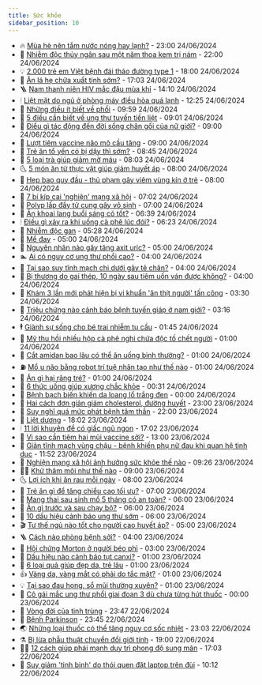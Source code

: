 ```yaml
---
title: Sức khỏe
sidebar_position: 10
---
```


<!-- vnexpress-suc-khoe:START -->
- 🔥 [Mùa hè nên tắm nước nóng hay lạnh?](https://vnexpress.net/mua-he-nen-tam-nuoc-nong-hay-lanh-4761752.html) - 23:00 24/06/2024
- 🥰 [Nhiễm độc thủy ngân sau một năm thoa kem trị nám](https://vnexpress.net/nhiem-doc-thuy-ngan-sau-mot-nam-thoa-kem-tri-nam-4762110.html) - 22:00 24/06/2024
- 💡 [2.000 trẻ em Việt bệnh đái tháo đường type 1](https://vnexpress.net/2-000-tre-em-viet-benh-dai-thao-duong-type-1-4762116.html) - 18:00 24/06/2024
- 🤗 [Ăn lá hẹ chữa xuất tinh sớm?](https://vnexpress.net/an-la-he-chua-xuat-tinh-som-4761982.html) - 17:03 24/06/2024
- 🪜 [Nam thanh niên HIV mắc đậu mùa khỉ](https://vnexpress.net/nam-thanh-nien-hiv-mac-dau-mua-khi-4762122.html) - 14:10 24/06/2024
- 🕯 [Liệt mặt do ngủ ở phòng máy điều hòa quá lạnh](https://vnexpress.net/liet-mat-do-ngu-o-phong-may-dieu-hoa-qua-lanh-4762084.html) - 12:25 24/06/2024
- 🤭 [Những điều ít biết về phổi](https://vnexpress.net/nhung-dieu-it-biet-ve-phoi-4761992.html) - 09:59 24/06/2024
- 👀 [5 điều cần biết về ung thư tuyến tiền liệt](https://vnexpress.net/5-dieu-can-biet-ve-ung-thu-tuyen-tien-liet-4761987.html) - 09:01 24/06/2024
- 🌋 [Điều gì tác động đến đời sống chăn gối của nữ giới?](https://vnexpress.net/dieu-gi-tac-dong-den-doi-song-chan-goi-cua-nu-gioi-4761978.html) - 09:00 24/06/2024
- 🫶 [Lượt tiêm vaccine não mô cầu tăng](https://vnexpress.net/luot-tiem-vaccine-nao-mo-cau-tang-4762017.html) - 09:00 24/06/2024
- 🦆 [Trẻ ăn tổ yến có bị dậy thì sớm?](https://vnexpress.net/tre-an-to-yen-co-bi-day-thi-som-4761994.html) - 08:45 24/06/2024
- 🚀 [5 loại trà giúp giảm mỡ máu](https://vnexpress.net/5-loai-tra-giup-giam-mo-mau-4761912.html) - 08:03 24/06/2024
- 🌜 [5 món ăn từ thực vật giúp giảm huyết áp](https://vnexpress.net/5-mon-an-tu-thuc-vat-giup-giam-huyet-ap-4761846.html) - 08:00 24/06/2024
- 🧰 [Hẹp bao quy đầu - thủ phạm gây viêm vùng kín ở trẻ](https://vnexpress.net/hep-bao-quy-dau-thu-pham-gay-viem-vung-kin-o-tre-4761818.html) - 08:00 24/06/2024
- 💫 [7 bí kíp cai &#39;nghiện&#39; mạng xã hội](https://vnexpress.net/7-bi-kip-cai-nghien-mang-xa-hoi-4761589.html) - 07:02 24/06/2024
- 🌝 [Polyp lấp đầy tử cung gây vô sinh](https://vnexpress.net/polyp-lap-day-tu-cung-gay-vo-sinh-4761884.html) - 07:00 24/06/2024
- 🗽 [Ăn khoai lang buổi sáng có tốt?](https://vnexpress.net/an-khoai-lang-buoi-sang-co-tot-4761860.html) - 06:39 24/06/2024
- 🕯 [Điều gì xảy ra khi uống cà phê lúc đói?](https://vnexpress.net/dieu-gi-xay-ra-khi-uong-ca-phe-luc-doi-4761782.html) - 06:23 24/06/2024
- 🦅 [Nhiễm độc gan](https://vnexpress.net/nhiem-doc-gan-4761823.html) - 05:28 24/06/2024
- 🦆 [Mề đay](https://vnexpress.net/me-day-4761817.html) - 05:00 24/06/2024
- 🎊 [Nguyên nhân nào gây tăng axit uric?](https://vnexpress.net/nguyen-nhan-nao-gay-tang-axit-uric-4761786.html) - 05:00 24/06/2024
- 🏊 [Ai có nguy cơ ung thư phổi cao?](https://vnexpress.net/ai-co-nguy-co-ung-thu-phoi-cao-4761792.html) - 04:00 24/06/2024
- 📝 [Tại sao suy tĩnh mạch chi dưới gây tê chân?](https://vnexpress.net/tai-sao-suy-tinh-mach-chi-duoi-gay-te-chan-4761789.html) - 04:00 24/06/2024
- 💯 [Bị thương do gai thép, 10 ngày sau tiêm uốn ván được không?](https://vnexpress.net/bi-thuong-do-gai-thep-10-ngay-sau-tiem-uon-van-duoc-khong-4761540.html) - 04:00 24/06/2024
- 🌊 [Khám 3 lần mới phát hiện bị vi khuẩn &#39;ăn thịt người&#39; tấn công](https://vnexpress.net/kham-3-lan-moi-phat-hien-bi-vi-khuan-an-thit-nguoi-tan-cong-4761825.html) - 03:30 24/06/2024
- 🚀 [Triệu chứng nào cảnh báo bệnh tuyến giáp ở nam giới?](https://vnexpress.net/trieu-chung-nao-canh-bao-benh-tuyen-giap-o-nam-gioi-4761785.html) - 03:16 24/06/2024
- 🕴 [Giành sự sống cho bé trai nhiễm tụ cầu](https://vnexpress.net/gianh-su-song-cho-be-trai-nhiem-tu-cau-4761737.html) - 01:45 24/06/2024
- 🗽 [Mỹ thu hồi nhiều hộp cà phê nghi chứa độc tố chết người](https://vnexpress.net/my-thu-hoi-nhieu-hop-ca-phe-nghi-chua-doc-to-chet-nguoi-4761781.html) - 01:00 24/06/2024
- 🎡 [Cắt amidan bao lâu có thể ăn uống bình thường?](https://vnexpress.net/cat-amidan-bao-lau-co-the-an-uong-binh-thuong-4761724.html) - 01:00 24/06/2024
- ⛽️ [Mổ u não bằng robot trí tuệ nhân tạo như thế nào](https://vnexpress.net/mo-u-nao-bang-robot-tri-tue-nhan-tao-nhu-the-nao-4761722.html) - 01:00 24/06/2024
- 🦆 [Ăn gì hại răng trẻ?](https://vnexpress.net/an-gi-hai-rang-tre-4761685.html) - 01:00 24/06/2024
- 🤩 [6 thức uống giúp xương chắc khỏe](https://vnexpress.net/6-thuc-uong-giup-xuong-chac-khoe-4761687.html) - 00:31 24/06/2024
- 🦒 [Bệnh bạch biến khiến da loang lổ trắng đen](https://vnexpress.net/benh-bach-bien-khien-da-loang-lo-trang-den-4761606.html) - 00:00 24/06/2024
- 💫 [Hai cách đơn giản giảm cholesterol, đường huyết](https://vnexpress.net/hai-cach-don-gian-giam-cholesterol-duong-huyet-4761619.html) - 23:00 23/06/2024
- 🐘 [Suy nghĩ quá mức phát bệnh tâm thần](https://vnexpress.net/suy-nghi-qua-muc-phat-benh-tam-than-4760398.html) - 22:00 23/06/2024
- 🚀 [Liệt dương](https://vnexpress.net/suc-khoe-cam-nang-cac-benh-liet-duong-4761584.html) - 18:02 23/06/2024
- 🕯 [11 lời khuyên để có giấc ngủ ngon](https://vnexpress.net/11-loi-khuyen-de-co-giac-ngu-ngon-4761615.html) - 17:02 23/06/2024
- 🦏 [Vì sao cần tiêm hai mũi vaccine sởi?](https://vnexpress.net/vi-sao-can-tiem-hai-mui-vaccine-soi-4761517.html) - 13:00 23/06/2024
- 🦄 [Giãn tĩnh mạch vùng chậu - bệnh khiến phụ nữ đau khi quan hệ tình dục](https://vnexpress.net/gian-tinh-mach-vung-chau-benh-khien-phu-nu-dau-khi-quan-he-tinh-duc-4761624.html) - 11:52 23/06/2024
- 🦒 [Nghiện mạng xã hội ảnh hưởng sức khỏe thế nào](https://vnexpress.net/nghien-mang-xa-hoi-anh-huong-suc-khoe-the-nao-4761588.html) - 09:26 23/06/2024
- 👨‍🏫 [Khử thâm môi như thế nào](https://vnexpress.net/khu-tham-moi-nhu-the-nao-4758206.html) - 09:00 23/06/2024
- 🌜 [Lợi ích khi ăn rau mỗi ngày](https://vnexpress.net/loi-ich-khi-an-rau-moi-ngay-4761552.html) - 08:00 23/06/2024
- 🚀 [Trẻ ăn gì để tăng chiều cao tối ưu?](https://vnexpress.net/tre-an-gi-de-tang-chieu-cao-toi-uu-4761591.html) - 07:00 23/06/2024
- 💃 [Mang thai sau sinh mổ 5 tháng có an toàn?](https://vnexpress.net/mang-thai-sau-sinh-mo-5-thang-co-an-toan-4756683.html) - 06:00 23/06/2024
- 💯 [Ăn gì trước và sau chạy bộ?](https://vnexpress.net/an-gi-truoc-va-sau-chay-bo-4761547.html) - 06:00 23/06/2024
- 🤔 [10 dấu hiệu cảnh báo ung thư sớm](https://vnexpress.net/10-dau-hieu-canh-bao-ung-thu-som-4761526.html) - 06:00 23/06/2024
- 🎬 [Tư thế ngủ nào tốt cho người cao huyết áp?](https://vnexpress.net/tu-the-ngu-nao-tot-cho-nguoi-cao-huyet-ap-4761426.html) - 05:00 23/06/2024
- 🪜 [Cách nào phòng bệnh sởi?](https://vnexpress.net/cach-nao-phong-benh-soi-4761521.html) - 04:00 23/06/2024
- 🦣 [Hội chứng Morton ở người béo phì](https://vnexpress.net/hoi-chung-morton-o-nguoi-beo-phi-4760934.html) - 03:00 23/06/2024
- 🧐 [Dấu hiệu nào cảnh báo tụt canxi?](https://vnexpress.net/dau-hieu-nao-canh-bao-tut-canxi-4761465.html) - 01:00 23/06/2024
- 🤡 [6 loại quả giúp đẹp da, trẻ lâu](https://vnexpress.net/6-loai-qua-giup-dep-da-tre-lau-4761431.html) - 01:00 23/06/2024
- 👍 [Vàng da, vàng mắt có phải do tắc mật?](https://vnexpress.net/vang-da-vang-mat-co-phai-do-tac-mat-4761318.html) - 01:00 23/06/2024
- 💡 [Tại sao đau họng, sổ mũi thường xuyên?](https://vnexpress.net/tai-sao-dau-hong-so-mui-thuong-xuyen-4761309.html) - 01:00 23/06/2024
- 💯 [Cô gái mắc ung thư phổi giai đoạn 3 dù chưa từng hút thuốc](https://vnexpress.net/co-gai-mac-ung-thu-phoi-giai-doan-3-du-chua-tung-hut-thuoc-4761415.html) - 00:00 23/06/2024
- 🧠 [Vòng đời của tinh trùng](https://vnexpress.net/vong-doi-cua-tinh-trung-4761474.html) - 23:47 22/06/2024
- 🎡 [Bệnh Parkinson](https://vnexpress.net/benh-parkinson-4761353.html) - 23:45 22/06/2024
- 🌏 [Những loại thuốc có thể tăng nguy cơ sốc nhiệt](https://vnexpress.net/nhung-loai-thuoc-co-the-tang-nguy-co-soc-nhiet-4761385.html) - 23:03 22/06/2024
- ⚗️ [Bị lừa phẫu thuật chuyển đổi giới tính](https://vnexpress.net/bi-lua-phau-thuat-chuyen-doi-gioi-tinh-4761422.html) - 19:00 22/06/2024
- 👨‍🏫 [12 cách giúp phái mạnh duy trì phong độ sung mãn](https://vnexpress.net/12-cach-giup-phai-manh-duy-tri-phong-do-sung-man-4761285.html) - 17:03 22/06/2024
- 🤖 [Suy giảm &#39;tinh binh&#39; do thói quen đặt laptop trên đùi](https://vnexpress.net/suy-giam-tinh-binh-do-thoi-quen-dat-laptop-tren-dui-4761416.html) - 10:12 22/06/2024<!-- vnexpress-suc-khoe:END -->
